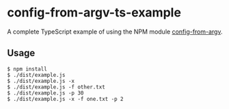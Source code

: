 # config-from-argv-ts-example

A complete TypeScript example of using the NPM module [config-from-argv](https://www.npmjs.com/package/config-from-argv).

## Usage

```Shell
$ npm install
$ ./dist/example.js
$ ./dist/example.js -x
$ ./dist/example.js -f other.txt
$ ./dist/example.js -p 30
$ ./dist/example.js -x -f one.txt -p 2
```
